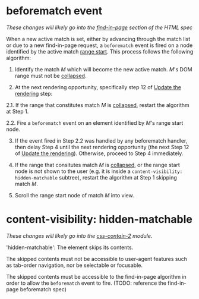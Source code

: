 # beforematch event

_These changes will likely go into the
[find-in-page](https://html.spec.whatwg.org/multipage/interaction.html#find-in-page)
section of the HTML spec_

When a new active match is set, either by advancing through the match list or
due to a new find-in-page request, a `beforematch` event is fired on a node
identified by the active match [range
start](https://dom.spec.whatwg.org/#concept-range-start). This process follows
the following algorithm:

1. Identify the match _M_ which will become the new active match. _M_'s DOM
range must not be [collapsed](https://dom.spec.whatwg.org/#range-collapsed).

2. At the next rendering opportunity, specifically step 12 of [Update the
rendering](https://html.spec.whatwg.org/#rendering-opportunity) step:

  2.1. If the range that constitutes match _M_ is
      [collapsed](https://dom.spec.whatwg.org/#range-collapsed), restart the
      algorithm at Step 1.

  2.2. Fire a `beforematch` event on an element identified by _M_'s range start node.

3. If the event fired in Step 2.2 was handled by any beforematch handler, then
delay Step 4 until the next rendering opportunity (the next Step 12 of [Update the
rendering](https://html.spec.whatwg.org/#rendering-opportunity)). Otherwise,
proceed to Step 4 immediately.

4. If the range that consitutes match _M_ is
[collapsed](https://dom.spec.whatwg.org/#range-collapsed), or the range start
node is not shown to the user (e.g. it is inside a `content-visibility:
hidden-matchable` subtree), restart the algorithm at Step 1 skipping match _M_.

5. Scroll the range start node of match _M_ into view.

# content-visibility: hidden-matchable

_These changes will likely go into the
[css-contain-2](https://www.w3.org/TR/css-contain-2/#content-visibility)
module_.

'hidden-matchable': 
  The element skips its contents.

  The skipped contents must not be accessible to user-agent features such as
  tab-order navigation, nor be selectable or focusable.

  The skipped contents must be accessible to the find-in-page algorithm in order
  to allow the `beforematch` event to fire. (TODO: reference the find-in-page
  beforematch spec)
